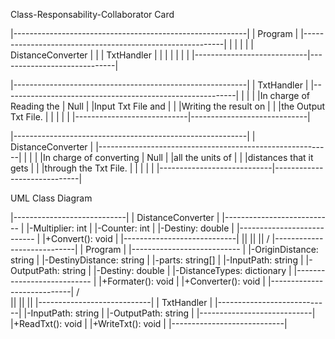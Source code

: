 Class-Responsability-Collaborator Card

|----------------------------------------------------------|
|			  Program    			   |
|----------------------------------------------------------|
|			     |				   |
|			     |	DistanceConverter	   |
|			     |	TxtHandler		   |
| 			     |				   |
|			     |				   |
|----------------------------|-----------------------------|


|----------------------------------------------------------|
|			  TxtHandler			   |
|----------------------------------------------------------|
|			     |				   |
|In charge of Reading the    |	Null			   |
|Input Txt File and	     |	           		   |
|Writing the result on       |				   |
|the Output Txt File.	     |				   |
|			     |				   |
|----------------------------|-----------------------------|


|----------------------------------------------------------|
|			  DistanceConverter		   |
|----------------------------------------------------------|
|			     |				   |
|In charge of converting     |	Null			   |
|all the units of 	     |				   |
|distances that it gets      |				   |
|through the Txt File.	     |				   |
|			     |				   |
|----------------------------|-----------------------------|



UML Class Diagram

|----------------------------|
|	DistanceConverter    |
|--------------------------- |
|-Multiplier: int	     |
|-Counter: int		     |
|-Destiny: double	     |
|--------------------------- |
|+Convert(): void	     |
|----------------------------|
	||
	||
	||
	\/
|----------------------------|
|	   Program 	     |
|--------------------------- |
|-OriginDistance: string     |
|-DestinyDistance: string    |
|-parts: string[]            |
|-InputPath: string          |
|-OutputPath: string         |
|-Destiny: double            |
|-DistanceTypes: dictionary  |
|--------------------------- |
|+Formater(): void	     |
|+Converter(): void	     |
|----------------------------|
       	/\
       	||
	||
	||
|----------------------------|
|	TxtHandler	     |
|----------------------------|
|-InputPath: string	     |
|-OutputPath: string	     |
|----------------------------|
|+ReadTxt(): void	     |
|+WriteTxt(): void	     |
|----------------------------|
